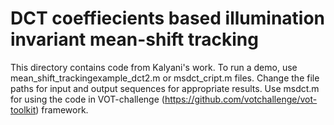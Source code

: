 # DCT coeffiecients based illumination invariant mean-shift tracking
This directory contains code from Kalyani's work. To run a demo, use mean_shift_trackingexample_dct2.m or msdct_cript.m files. Change the file paths for input and output sequences for appropriate results. Use msdct.m for using the code in VOT-challenge (https://github.com/votchallenge/vot-toolkit) framework.
